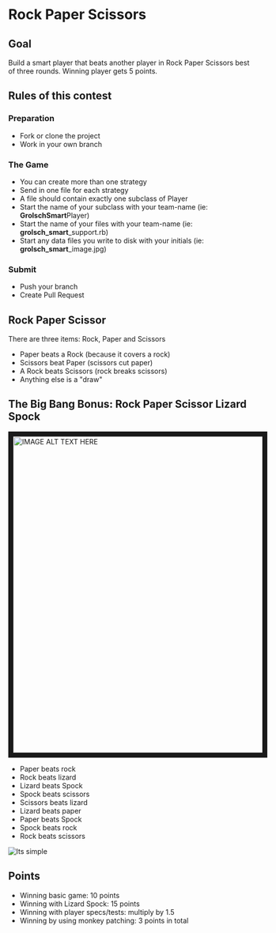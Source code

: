 Rock Paper Scissors
===================

Goal
----

Build a smart player that beats another player in Rock Paper Scissors best of
three rounds. Winning player gets 5 points.


Rules of this contest
---------------------

### Preparation

* Fork or clone the project
* Work in your own branch

### The Game

* You can create more than one strategy
* Send in one file for each strategy
* A file should contain exactly one subclass of Player
* Start the name of your subclass with your team-name (ie: **GrolschSmart**Player)
* Start the name of your files with your team-name (ie: **grolsch_smart**_support.rb)
* Start any data files you write to disk with your initials (ie:
    **grolsch_smart**_image.jpg)

### Submit

* Push your branch
* Create Pull Request


Rock Paper Scissor
------------------

There are three items: Rock, Paper and Scissors

* Paper beats a Rock (because it covers a rock)
* Scissors beat Paper (scissors cut paper)
* A Rock beats Scissors (rock breaks scissors)
* Anything else is a "draw"


The Big Bang Bonus: Rock Paper Scissor Lizard Spock
---------------------------------------------------

<a href="http://www.youtube.com/watch?feature=player_embedded&v=_PUEoDYpUyQ
" target="_blank"><img src="http://img.youtube.com/vi/_PUEoDYpUyQ/0.jpg"
alt="IMAGE ALT TEXT HERE" width="640" border="10" /></a>

* Paper beats rock
* Rock beats lizard
* Lizard beats Spock
* Spock beats scissors
* Scissors beats lizard
* Lizard beats paper
* Paper beats Spock
* Spock beats rock
* Rock beats scissors

![Its simple](http://wordpress.morningside.edu/cdl001/files/2010/09/RockPaperScissorsLizardSpock.jpg "It\'s simple!")


Points
------

* Winning basic game: 10 points
* Winning with Lizard Spock: 15 points
* Winning with player specs/tests: multiply by 1.5
* Winning by using monkey patching: 3 points in total
